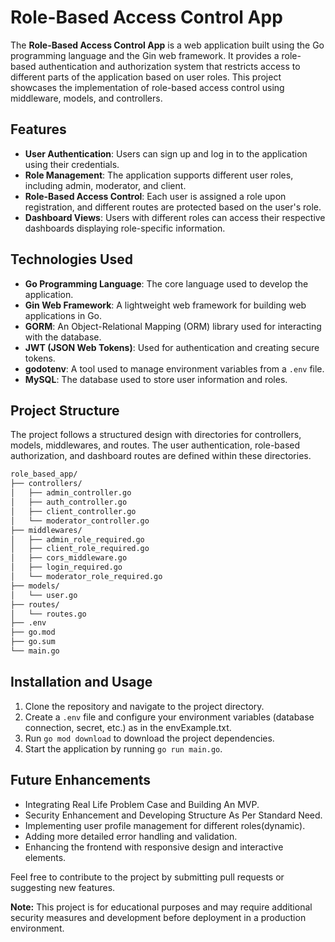# Role-Based Access Control App

The **Role-Based Access Control App** is a web application built using the Go programming language and the Gin web framework. It provides a role-based authentication and authorization system that restricts access to different parts of the application based on user roles. This project showcases the implementation of role-based access control using middleware, models, and controllers.

## Features

- **User Authentication**: Users can sign up and log in to the application using their credentials.
- **Role Management**: The application supports different user roles, including admin, moderator, and client.
- **Role-Based Access Control**: Each user is assigned a role upon registration, and different routes are protected based on the user's role.
- **Dashboard Views**: Users with different roles can access their respective dashboards displaying role-specific information.

## Technologies Used

- **Go Programming Language**: The core language used to develop the application.
- **Gin Web Framework**: A lightweight web framework for building web applications in Go.
- **GORM**: An Object-Relational Mapping (ORM) library used for interacting with the database.
- **JWT (JSON Web Tokens)**: Used for authentication and creating secure tokens.
- **godotenv**: A tool used to manage environment variables from a `.env` file.
- **MySQL**: The database used to store user information and roles.

## Project Structure

The project follows a structured design with directories for controllers, models, middlewares, and routes. The user authentication, role-based authorization, and dashboard routes are defined within these directories.

``` bash
role_based_app/
├── controllers/
│   ├── admin_controller.go
│   ├── auth_controller.go
│   ├── client_controller.go
│   └── moderator_controller.go
├── middlewares/
│   ├── admin_role_required.go
│   ├── client_role_required.go
│   ├── cors_middleware.go
│   ├── login_required.go
│   └── moderator_role_required.go
├── models/
│   └── user.go
├── routes/
│   └── routes.go
├── .env
├── go.mod
├── go.sum
└── main.go
```


## Installation and Usage

1. Clone the repository and navigate to the project directory.
2. Create a `.env` file and configure your environment variables (database connection, secret, etc.) as in the envExample.txt.
3. Run `go mod download` to download the project dependencies.
4. Start the application by running `go run main.go`.

## Future Enhancements

- Integrating Real Life Problem Case and Building An MVP.
- Security Enhancement and Developing Structure As Per Standard Need.
- Implementing user profile management for different roles(dynamic).
- Adding more detailed error handling and validation.
- Enhancing the frontend with responsive design and interactive elements.

Feel free to contribute to the project by submitting pull requests or suggesting new features.

**Note:** This project is for educational purposes and may require additional security measures and development before deployment in a production environment.

